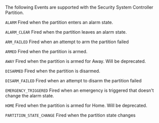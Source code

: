 
The following Events are supported with the Security System Controller Partition. 

`ALARM`	
Fired when the partition enters an alarm state.

`ALARM_CLEAR`
Fired when the partition leaves an alarm state.

`ARM_FAILED`
Fired when an attempt to arm the partition failed

`ARMED`	
Fired when the partition is armed. 

`AWAY`
Fired when the partition is armed for Away. Will be deprecated.

`DISARMED`
Fired when the partition is disarmed.

`DISARM_FAILED`
Fired when an attempt to disarm the partition failed

`EMERGENCY_TRIGGERED`
Fired when an emergency is triggered that doesn't change the alarm state.

`HOME`
Fired when the partition is armed for Home. Will be deprecated.

`PARTITION_STATE_CHANGE`
Fired when the partition state changes
